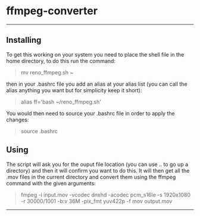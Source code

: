 # ffmpeg-converter

---

## Installing

To get this working on your system you need to place the shell file in the home directory, to do this run the command: 

> mv reno_ffmpeg.sh ~

then in your .bashrc file you add an alias at your alias list (you can call the alias anything you want but for simplicity keep it short):

> alias ff='bash ~/reno_ffmpeg.sh'

You would then need to source your .bashrc file in order to apply the changes:

> source .bashrc

## Using

The script will ask you for the ouput file location (you can use .. to go up a directory) and then it will confirm you want to do this. It will then get all the .mov files in the current directory and convert them using the ffmpeg command with the given arguments:

> fmpeg -i input.mov -vcodec dnxhd -acodec pcm_s16le -s 1920x1080 -r 30000/1001 -b:v 36M -pix_fmt yuv422p -f mov output.mov

--- 
